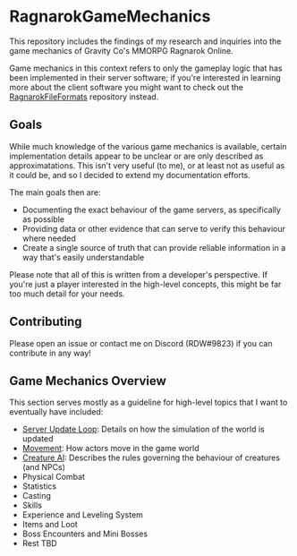 # RagnarokGameMechanics

This repository includes the findings of my research and inquiries into the game mechanics of Gravity Co's MMORPG Ragnarok Online.

Game mechanics in this context refers to only the gameplay logic that has been implemented in their server software; if you're interested in learning more about the client software you might want to check out the [RagnarokFileFormats](https://github.com/Duckwhale/RagnarokFileFormats) repository instead.

## Goals

While much knowledge of the various game mechanics is available, certain implementation details appear to be unclear or are only described as approximatations. This isn't very useful (to me), or at least not as useful as it could be, and so I decided to extend my documentation efforts.

The main goals then are:

* Documenting the exact behaviour of the game servers, as specifically as possible
* Providing data or other evidence that can serve to verify this behaviour where needed
* Create a single source of truth that can provide reliable information in a way that's easily understandable

Please note that all of this is written from a developer's perspective. If you're just a player interested in the high-level concepts, this might be far too much detail for your needs.

## Contributing

Please open an issue or contact me on Discord (RDW#9823) if you can contribute in any way!

## Game Mechanics Overview

This section serves mostly as a guideline for high-level topics that I want to eventually have included:

* [Server Update Loop](ServerUpdateLoop.md): Details on how the simulation of the world is updated
* [Movement](Movement.md): How actors move in the game world
* [Creature AI](CreatureAI.md): Describes the rules governing the behaviour of creatures (and NPCs)
* Physical Combat
* Statistics
* Casting
* Skills
* Experience and Leveling System
* Items and Loot
* Boss Encounters and Mini Bosses
* Rest TBD
